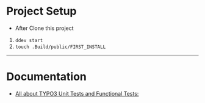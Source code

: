 # Project Setup
* After Clone this project

1. `ddev start`
2. `touch .Build/public/FIRST_INSTALL`

---
# Documentation

* [All about TYPO3 Unit Tests and Functional Tests:](Documentation/PHPUnitTest/PHPUnitTest.md)

#
